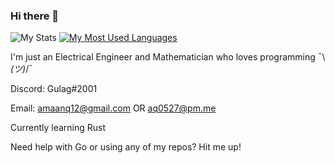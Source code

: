 ### Hi there 👋

![My Stats](https://github-readme-stats.vercel.app/api?username=amaanq&show_icons=true&theme=tokyonight&hide=stars&count_private=true&title_color=0x005ACE&icon_color=0x005ACE&custom_title=My%20GitHub%20Stats)
[![My Most Used Languages](https://github-readme-stats.vercel.app/api/top-langs/?username=amaanq&layout=compact&theme=tokyonight&title_color=0x005ACE&icon_color=0x005ACE&custom_title=My%20Most%20Used%20Languages)](https://github.com/amaanq/github-readme-stats)

I'm just an Electrical Engineer and Mathematician who loves programming ¯\\_(ツ)_/¯ 

Discord: Gulag#2001

Email: amaanq12@gmail.com OR aq0527@pm.me

Currently learning Rust

Need help with Go or using any of my repos? Hit me up!

<!--
**amaanq/amaanq** is a ✨ _special_ ✨ repository because its `README.md` (this file) appears on your GitHub profile.

Here are some ideas to get you started:

- 🔭 I’m currently working on ...
- 🌱 I’m currently learning ...
- 🤔 I’m looking for help with ...
- ⚡ Fun fact: ...
-->
